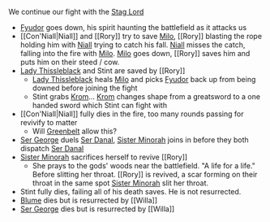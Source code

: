 We continue our fight with the [Stag Lord](https://crisis-of-crowns.games-with-friends.org/\(2\)-campaign/entities/stag-lord.html)

- [Fyudor](https://crisis-of-crowns.games-with-friends.org/\(1\)-the-party/fyudor.html) goes down, his spirit haunting the battlefield as it attacks us
- [[Con'Niall|Niall]] and [[Rory]] try to save [Milo](https://crisis-of-crowns.games-with-friends.org/\(2\)-campaign/people/milo.html), [[Rory]] blasting the rope holding him with [Niall](https://crisis-of-crowns.games-with-friends.org/\(1\)-the-party/con'niall.html) trying to catch his fall. [Niall](https://crisis-of-crowns.games-with-friends.org/\(1\)-the-party/con'niall.html) misses the catch, falling into the fire with [Milo](https://crisis-of-crowns.games-with-friends.org/\(2\)-campaign/people/milo.html). [Milo](https://crisis-of-crowns.games-with-friends.org/\(2\)-campaign/people/milo.html) goes down, [[Rory]] saves him and puts him on their steed / cow.
- [Lady Thissleblack](https://crisis-of-crowns.games-with-friends.org/\(2\)-campaign/people/lady-thissleblack.html) and Stint are saved by [[Rory]]
    - [Lady Thissleblack](https://crisis-of-crowns.games-with-friends.org/\(2\)-campaign/people/lady-thissleblack.html) heals [Milo](https://crisis-of-crowns.games-with-friends.org/\(2\)-campaign/people/milo.html) and picks [Fyudor](https://crisis-of-crowns.games-with-friends.org/\(1\)-the-party/fyudor.html) back up from being downed before joining the fight
    - Stint grabs [Krom](https://crisis-of-crowns.games-with-friends.org/\(3\)-sessions/\(0\)-loot/\(2\)-important-items/oathblades/krom.html)... [Krom](https://crisis-of-crowns.games-with-friends.org/\(3\)-sessions/\(0\)-loot/\(2\)-important-items/oathblades/krom.html) changes shape from a greatsword to a one handed sword which Stint can fight with
- [[Con'Niall|Niall]] fully dies in the fire, too many rounds passing for revivify to matter
    - Will [Greenbelt](https://crisis-of-crowns.games-with-friends.org/\(2\)-campaign/entities/greenbelt.html) allow this?
- [Ser George](https://crisis-of-crowns.games-with-friends.org/\(2\)-campaign/people/ser-george.html) duels [Ser Danal](https://crisis-of-crowns.games-with-friends.org/\(2\)-campaign/people/ser-danal.html), [Sister Minorah](https://crisis-of-crowns.games-with-friends.org/\(2\)-campaign/people/sister-minorah.html) joins in before they both dispatch [Ser Danal](https://crisis-of-crowns.games-with-friends.org/\(2\)-campaign/people/ser-danal.html)
- [Sister Minorah](https://crisis-of-crowns.games-with-friends.org/\(2\)-campaign/people/sister-minorah.html) sacrifices herself to revive [[Rory]]
    - She prays to the gods' woods near the battlefield. "A life for a life." Before slitting her throat. [[Rory]] is revived, a scar forming on their throat in the same spot [Sister Minorah](https://crisis-of-crowns.games-with-friends.org/\(2\)-campaign/people/sister-minorah.html) slit her throat.
- Stint fully dies, failing all of his death saves. He is not resurrected.
- [Blume](https://crisis-of-crowns.games-with-friends.org/\(1\)-the-party/blume.html) dies but is resurrected by [[Willa]]
- [Ser George](https://crisis-of-crowns.games-with-friends.org/\(2\)-campaign/people/ser-george.html) dies but is resurrected by [[Willa]]
